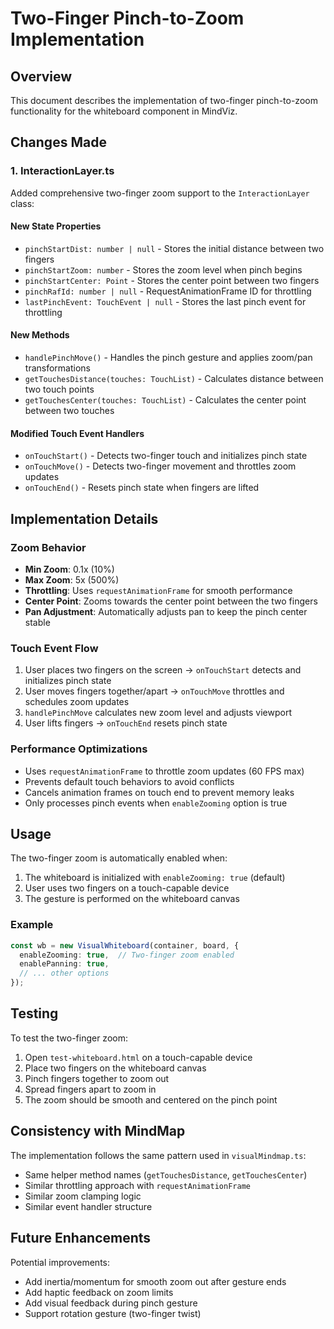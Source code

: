 # Two-Finger Pinch-to-Zoom Implementation

## Overview
This document describes the implementation of two-finger pinch-to-zoom functionality for the whiteboard component in MindViz.

## Changes Made

### 1. InteractionLayer.ts
Added comprehensive two-finger zoom support to the `InteractionLayer` class:

#### New State Properties
- `pinchStartDist: number | null` - Stores the initial distance between two fingers
- `pinchStartZoom: number` - Stores the zoom level when pinch begins
- `pinchStartCenter: Point` - Stores the center point between two fingers
- `pinchRafId: number | null` - RequestAnimationFrame ID for throttling
- `lastPinchEvent: TouchEvent | null` - Stores the last pinch event for throttling

#### New Methods
- `handlePinchMove()` - Handles the pinch gesture and applies zoom/pan transformations
- `getTouchesDistance(touches: TouchList)` - Calculates distance between two touch points
- `getTouchesCenter(touches: TouchList)` - Calculates the center point between two touches

#### Modified Touch Event Handlers
- `onTouchStart()` - Detects two-finger touch and initializes pinch state
- `onTouchMove()` - Detects two-finger movement and throttles zoom updates
- `onTouchEnd()` - Resets pinch state when fingers are lifted

## Implementation Details

### Zoom Behavior
- **Min Zoom**: 0.1x (10%)
- **Max Zoom**: 5x (500%)
- **Throttling**: Uses `requestAnimationFrame` for smooth performance
- **Center Point**: Zooms towards the center point between the two fingers
- **Pan Adjustment**: Automatically adjusts pan to keep the pinch center stable

### Touch Event Flow
1. User places two fingers on the screen → `onTouchStart` detects and initializes pinch state
2. User moves fingers together/apart → `onTouchMove` throttles and schedules zoom updates
3. `handlePinchMove` calculates new zoom level and adjusts viewport
4. User lifts fingers → `onTouchEnd` resets pinch state

### Performance Optimizations
- Uses `requestAnimationFrame` to throttle zoom updates (60 FPS max)
- Prevents default touch behaviors to avoid conflicts
- Cancels animation frames on touch end to prevent memory leaks
- Only processes pinch events when `enableZooming` option is true

## Usage

The two-finger zoom is automatically enabled when:
1. The whiteboard is initialized with `enableZooming: true` (default)
2. User uses two fingers on a touch-capable device
3. The gesture is performed on the whiteboard canvas

### Example
```typescript
const wb = new VisualWhiteboard(container, board, {
  enableZooming: true,  // Two-finger zoom enabled
  enablePanning: true,
  // ... other options
});
```

## Testing

To test the two-finger zoom:
1. Open `test-whiteboard.html` on a touch-capable device
2. Place two fingers on the whiteboard canvas
3. Pinch fingers together to zoom out
4. Spread fingers apart to zoom in
5. The zoom should be smooth and centered on the pinch point

## Consistency with MindMap

The implementation follows the same pattern used in `visualMindmap.ts`:
- Same helper method names (`getTouchesDistance`, `getTouchesCenter`)
- Similar throttling approach with `requestAnimationFrame`
- Similar zoom clamping logic
- Similar event handler structure

## Future Enhancements

Potential improvements:
- Add inertia/momentum for smooth zoom out after gesture ends
- Add haptic feedback on zoom limits
- Add visual feedback during pinch gesture
- Support rotation gesture (two-finger twist)
